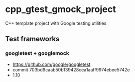 # cpp_gtest_gmock_project
C++ template project with Google testing utilities

## Test frameworks

### googletest + googlemock
* https://github.com/google/googletest
* commit 703bd9caab50b139428cea1aaff9974ebee5742e
* 1.10
